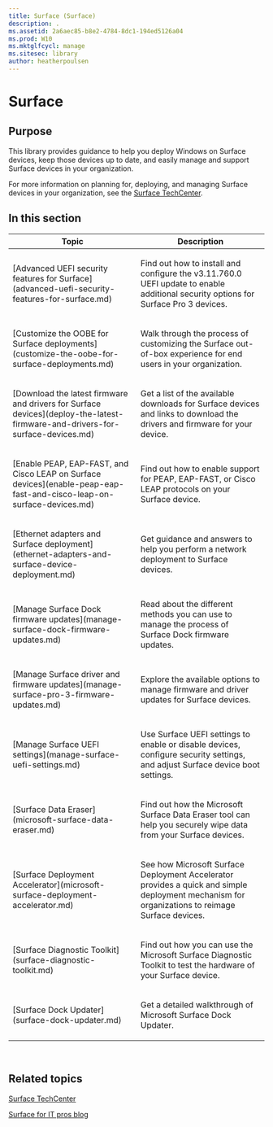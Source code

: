 ```yaml
---
title: Surface (Surface)
description: .
ms.assetid: 2a6aec85-b8e2-4784-8dc1-194ed5126a04
ms.prod: W10
ms.mktglfcycl: manage
ms.sitesec: library
author: heatherpoulsen
---
```


# Surface


## Purpose


This library provides guidance to help you deploy Windows on Surface devices, keep those devices up to date, and easily manage and support Surface devices in your organization.

For more information on planning for, deploying, and managing Surface devices in your organization, see the [Surface TechCenter](https://technet.microsoft.com/en-us/windows/surface).

## In this section


<table>
<colgroup>
<col width="50%" />
<col width="50%" />
</colgroup>
<thead>
<tr class="header">
<th>Topic</th>
<th>Description</th>
</tr>
</thead>
<tbody>
<tr class="odd">
<td><p>[Advanced UEFI security features for Surface](advanced-uefi-security-features-for-surface.md)</p></td>
<td><p>Find out how to install and configure the v3.11.760.0 UEFI update to enable additional security options for Surface Pro 3 devices.</p></td>
</tr>
<tr class="even">
<td><p>[Customize the OOBE for Surface deployments](customize-the-oobe-for-surface-deployments.md)</p></td>
<td><p>Walk through the process of customizing the Surface out-of-box experience for end users in your organization.</p></td>
</tr>
<tr class="odd">
<td><p>[Download the latest firmware and drivers for Surface devices](deploy-the-latest-firmware-and-drivers-for-surface-devices.md)</p></td>
<td><p>Get a list of the available downloads for Surface devices and links to download the drivers and firmware for your device.</p></td>
</tr>
<tr class="even">
<td><p>[Enable PEAP, EAP-FAST, and Cisco LEAP on Surface devices](enable-peap-eap-fast-and-cisco-leap-on-surface-devices.md)</p></td>
<td><p>Find out how to enable support for PEAP, EAP-FAST, or Cisco LEAP protocols on your Surface device.</p></td>
</tr>
<tr class="odd">
<td><p>[Ethernet adapters and Surface deployment](ethernet-adapters-and-surface-device-deployment.md)</p></td>
<td><p>Get guidance and answers to help you perform a network deployment to Surface devices.</p></td>
</tr>
<tr class="even">
<td><p>[Manage Surface Dock firmware updates](manage-surface-dock-firmware-updates.md)</p></td>
<td><p>Read about the different methods you can use to manage the process of Surface Dock firmware updates.</p></td>
</tr>
<tr class="odd">
<td><p>[Manage Surface driver and firmware updates](manage-surface-pro-3-firmware-updates.md)</p></td>
<td><p>Explore the available options to manage firmware and driver updates for Surface devices.</p></td>
</tr>
<tr class="even">
<td><p>[Manage Surface UEFI settings](manage-surface-uefi-settings.md)<p></td>
<td><p>Use Surface UEFI settings to enable or disable devices, configure security settings, and adjust Surface device boot settings.</p></td>
</tr>
<tr class="odd">
<td><p>[Surface Data Eraser](microsoft-surface-data-eraser.md)</p></td>
<td><p>Find out how the Microsoft Surface Data Eraser tool can help you securely wipe data from your Surface devices.</p></td>
</tr>
<tr class="even">
<td><p>[Surface Deployment Accelerator](microsoft-surface-deployment-accelerator.md)</p></td>
<td><p>See how Microsoft Surface Deployment Accelerator provides a quick and simple deployment mechanism for organizations to reimage Surface devices.</p></td>
</tr>
<tr class="odd">
<td><p>[Surface Diagnostic Toolkit](surface-diagnostic-toolkit.md)</p></td>
<td><p>Find out how you can use the Microsoft Surface Diagnostic Toolkit to test the hardware of your Surface device.</p></td>
</tr>
<tr class="even">
<td><p>[Surface Dock Updater](surface-dock-updater.md)</p></td>
<td><p>Get a detailed walkthrough of Microsoft Surface Dock Updater.</p></td>
</tr>
</tbody>
</table>

 

## Related topics


[Surface TechCenter](https://technet.microsoft.com/windows/surface)

[Surface for IT pros blog](http://blogs.technet.com/b/surface/)

 

 





